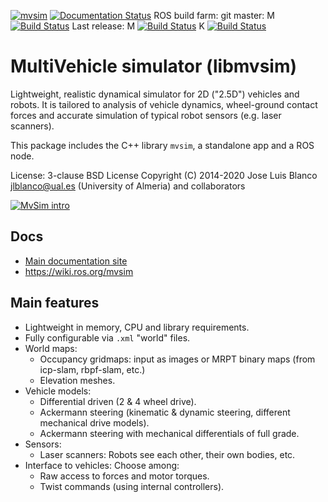[![mvsim](https://circleci.com/gh/MRPT/mvsim.svg?style=svg)](https://circleci.com/gh/MRPT/mvsim) [![Documentation Status](https://readthedocs.org/projects/mvsimulator/badge/?version=latest)](https://mvsimulator.readthedocs.io/en/latest/?badge=latest)
ROS build farm: git master: M [![Build Status](http://build.ros.org/job/Mdev__mvsim__ubuntu_bionic_amd64/badge/icon)](http://build.ros.org/job/Mdev__mvsim__ubuntu_bionic_amd64/) Last release: M [![Build Status](http://build.ros.org/job/Mbin_uB64__mvsim__ubuntu_bionic_amd64__binary/badge/icon)](http://build.ros.org/job/Mbin_uB64__mvsim__ubuntu_bionic_amd64__binary/) K [![Build Status](http://build.ros.org/job/Kbin_uX64__mvsim__ubuntu_xenial_amd64__binary/badge/icon)](http://build.ros.org/job/Kbin_uX64__mvsim__ubuntu_xenial_amd64__binary/)

MultiVehicle simulator (libmvsim)
======================================
Lightweight, realistic dynamical simulator for 2D ("2.5D") vehicles and robots.
It is tailored to analysis of vehicle dynamics, wheel-ground contact forces and accurate simulation of typical robot sensors (e.g. laser scanners).

This package includes the C++ library `mvsim`, a standalone app and a ROS node.

License: 3-clause BSD License
Copyright (C) 2014-2020 Jose Luis Blanco <jlblanco@ual.es> (University of Almeria) and collaborators

[![MvSim intro](https://img.youtube.com/vi/xMUMjEG8xlk/0.jpg)](https://www.youtube.com/watch?v=xMUMjEG8xlk)

Docs
----------
  * [Main documentation site](https://readthedocs.org/projects/mvsimulator/badge/?version=latest)
  * https://wiki.ros.org/mvsim

Main features
--------------
  * Lightweight in memory, CPU and library requirements.
  * Fully configurable via `.xml` "world" files.
  * World maps:
    * Occupancy gridmaps: input as images or MRPT binary maps (from icp-slam, rbpf-slam, etc.)
    * Elevation meshes.
  * Vehicle models:
    * Differential driven (2 & 4 wheel drive).
    * Ackermann steering (kinematic & dynamic steering, different mechanical drive models).
    * Ackermann steering with mechanical differentials of full grade.
  * Sensors:
    * Laser scanners: Robots see each other, their own bodies, etc.
  * Interface to vehicles: Choose among:
    * Raw access to forces and motor torques.
    * Twist commands (using internal controllers).
